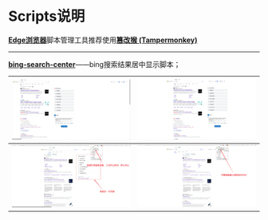 # Scripts说明

[**Edge浏览器**](https://www.microsoft.com/zh-cn/edge/download?form=MA13FJ)脚本管理工具推荐使用[**篡改猴 (Tampermonkey)**](https://microsoftedge.microsoft.com/addons/detail/%E7%AF%A1%E6%94%B9%E7%8C%B4/iikmkjmpaadaobahmlepeloendndfphd)

---

[**bing-search-center**](https://greasyfork.org/zh-CN/scripts/521997-bing%E6%90%9C%E7%B4%A2%E5%B1%85%E4%B8%AD%E6%98%BE%E7%A4%BA)——bing搜索结果居中显示脚本；

| <img src="bing-search-center/未使用脚本.png" style="zoom: 50%;" /> | <img src="bing-search-center/使用脚本.png" style="zoom:50%;" /> |
| ------------------------------------------------------------ | ------------------------------------------------------------ |
| <img src="bing-search-center/禁用隐藏相关搜索功能.png" style="zoom: 50%;" /> | <img src="bing-search-center/启用隐藏相关搜索功能.png" style="zoom:50%;" /> |

